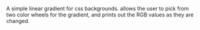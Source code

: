 A simple linear gradient for css backgrounds.  allows the user to pick from two color wheels for the gradient, and prints out the RGB values as they are changed.